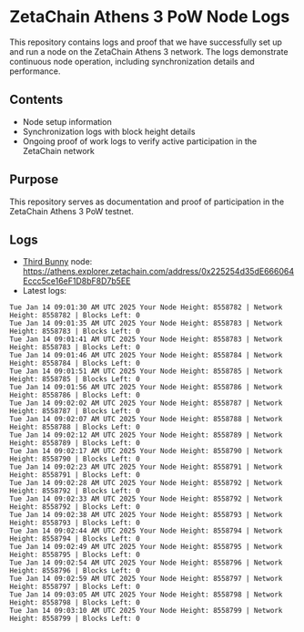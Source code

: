# ZetaChain Athens 3 PoW Node Logs
This repository contains logs and proof that we have successfully set up and run a node on the ZetaChain Athens 3 network. The logs demonstrate continuous node operation, including synchronization details and performance.

## Contents
- Node setup information
- Synchronization logs with block height details
- Ongoing proof of work logs to verify active participation in the ZetaChain network

## Purpose
This repository serves as documentation and proof of participation in the ZetaChain Athens 3 PoW testnet.

## Logs

- [Third Bunny](https://thirdbunny.xyz/) node: https://athens.explorer.zetachain.com/address/0x225254d35dE666064Eccc5ce16eF1D8bF8D7b5EE
- Latest logs:
```
Tue Jan 14 09:01:30 AM UTC 2025 Your Node Height: 8558782 | Network Height: 8558782 | Blocks Left: 0
Tue Jan 14 09:01:35 AM UTC 2025 Your Node Height: 8558783 | Network Height: 8558783 | Blocks Left: 0
Tue Jan 14 09:01:41 AM UTC 2025 Your Node Height: 8558783 | Network Height: 8558783 | Blocks Left: 0
Tue Jan 14 09:01:46 AM UTC 2025 Your Node Height: 8558784 | Network Height: 8558784 | Blocks Left: 0
Tue Jan 14 09:01:51 AM UTC 2025 Your Node Height: 8558785 | Network Height: 8558785 | Blocks Left: 0
Tue Jan 14 09:01:56 AM UTC 2025 Your Node Height: 8558786 | Network Height: 8558786 | Blocks Left: 0
Tue Jan 14 09:02:02 AM UTC 2025 Your Node Height: 8558787 | Network Height: 8558787 | Blocks Left: 0
Tue Jan 14 09:02:07 AM UTC 2025 Your Node Height: 8558788 | Network Height: 8558788 | Blocks Left: 0
Tue Jan 14 09:02:12 AM UTC 2025 Your Node Height: 8558789 | Network Height: 8558789 | Blocks Left: 0
Tue Jan 14 09:02:17 AM UTC 2025 Your Node Height: 8558790 | Network Height: 8558790 | Blocks Left: 0
Tue Jan 14 09:02:23 AM UTC 2025 Your Node Height: 8558791 | Network Height: 8558791 | Blocks Left: 0
Tue Jan 14 09:02:28 AM UTC 2025 Your Node Height: 8558792 | Network Height: 8558792 | Blocks Left: 0
Tue Jan 14 09:02:33 AM UTC 2025 Your Node Height: 8558792 | Network Height: 8558792 | Blocks Left: 0
Tue Jan 14 09:02:38 AM UTC 2025 Your Node Height: 8558793 | Network Height: 8558793 | Blocks Left: 0
Tue Jan 14 09:02:44 AM UTC 2025 Your Node Height: 8558794 | Network Height: 8558794 | Blocks Left: 0
Tue Jan 14 09:02:49 AM UTC 2025 Your Node Height: 8558795 | Network Height: 8558795 | Blocks Left: 0
Tue Jan 14 09:02:54 AM UTC 2025 Your Node Height: 8558796 | Network Height: 8558796 | Blocks Left: 0
Tue Jan 14 09:02:59 AM UTC 2025 Your Node Height: 8558797 | Network Height: 8558797 | Blocks Left: 0
Tue Jan 14 09:03:05 AM UTC 2025 Your Node Height: 8558798 | Network Height: 8558798 | Blocks Left: 0
Tue Jan 14 09:03:10 AM UTC 2025 Your Node Height: 8558799 | Network Height: 8558799 | Blocks Left: 0
```
